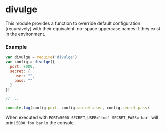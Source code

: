 # divulge

This module provides a function to override default configuration [recursively] with their equivalent: no-space uppercase names if they exist in the environment.

### Example
``` javascript
var divulge = require('divulge')
var config = divulge({
  port: 8000,
  secret: {
    user: "",
    pass: ""
  }
})

// ...

console.log(config.port, config.secret.user, config.secret.pass)
```

When executed with `PORT=5000 SECRET_USER='foo' SECRET_PASS='bar'` will print `5000 foo bar` to the console.
